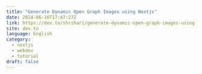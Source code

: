 ```yaml
---
title: "Generate Dynamic Open Graph Images using Nextjs"
date: 2024-06-16T17:47:27Z
link: https://dev.to/shrihari/generate-dynamic-open-graph-images-using-nextjs-4k9g?utm_medium=RSS&utm_source=news.12bit.vn
site: dev.to
language: English
category:
  - nextjs
  - webdev
  - tutorial
draft: false
---
```

